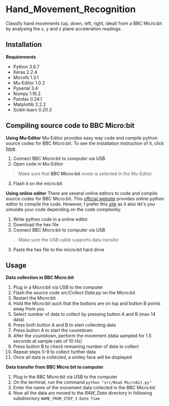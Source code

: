 # Hand_Movement_Recognition
 Classify hand movements (up, down, left, right, ideal) from a BBC Micro:bit by analysing the x, y and z plane acceleration readings.

## Installation
**Requirements**
- Python 3.6.7
- Keras 2.2.4
- Microfs 1.3.1
- Mu-Editor 1.0.2
- Pyserial 3.4
- Numpy 1.16.2
- Pandas 0.24.1
- Matplotlib 2.2.2
- Scikit-learn 0.20.3

## Compiling source code to BBC Micro:bit
**Using Mu-Editor**
Mu-Editor provides easy way code and compile python source codes for BBC Micro:bit.
To see the installation instruction of it, click [here](https://codewith.mu/en/download).
1. Connect BBC Micro:bit to computer via USB
2. Open code in Mu-Editor
> Make sure that **BBC Micro:bit** mode is selected in the Mu-Editor.
3. Flash it on the micro:bit


**Using online editor**
There are several online editors to code and compile source codes for BBC Micro:bit.
This [official website](https://microbit.org/code/) provides online python editor to compile the code.
However, I prefer this [site](https://create.withcode.uk/) as it also let's you simulate your code 
depending on the code complexitiy.
1. Write python code in a online editor
2. Download the hex file
4. Connect BBC Micro:bit to computer via USB
> Make sure the USB cable supports data transfer
3. Paste the hex file to the micro:bit hard drive

## Usage
**Data collection in BBC Micro:bit**
1. Plug in a Micro:bit via USB to the computer
2. Flash the source code *src/Collect Data.py* on the Micro:bit
4. Restart the Micro:bit
5. Hold the Micro:bit such that the buttons are on top and button B points away from you
6. Select number of data to collect by pressing button A and B (max 14 data)
7. Press both button A and B to start collecting data
8. Press button A to start the countdown
9. After the countdown, perform the movement (data sampled for 1.5 seconds at sample rate of 10 Hz)
10. Press button B to check remaining number of data to collect
12. Repeat steps 5-9 to collect further data
13. Once all data is collected, a smiley face will be displayed

**Data transfer from BBC Micro:bit to computer**
1. Plug in the BBC Micro:bit via USB to the computer
2. On the terminal, run the command ```python "src/Read Microbit.py"```
3. Enter the name of the movement data collected in the BBC Micro:bit
4. Now all the data are moved to the *RAW_Data* directory in following subdirectory ```NAME_FROM_STEP_3 Date Time``` 